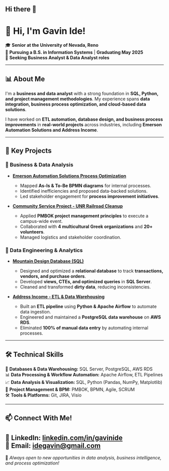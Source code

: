 ## Hi there 👋

# 👋 Hi, I'm Gavin Ide!

🎓 **Senior at the University of Nevada, Reno**  
📌 **Pursuing a B.S. in Information Systems** | **Graduating May 2025**  
🔎 **Seeking Business Analyst & Data Analyst roles**  

---

## 📊 About Me
I'm a **business and data analyst** with a strong foundation in **SQL, Python, and project management methodologies**. My experience spans **data integration, business process optimization, and cloud-based data solutions**.  

I have worked on **ETL automation, database design, and business process improvements** in **real-world projects** across industries, including **Emerson Automation Solutions and Address Income**.

---

## 🚀 Key Projects
### **📌 Business & Data Analysis**
- **[Emerson Automation Solutions Process Optimization](#)**
  - Mapped **As-Is & To-Be BPMN diagrams** for internal processes.
  - Identified inefficiencies and proposed data-backed solutions.
  - Led stakeholder engagement for **process improvement initiatives**.

- **[Community Service Project - UNR Railroad Cleanup](#)**
  - Applied **PMBOK project management principles** to execute a campus-wide event.
  - Collaborated with **4 multicultural Greek organizations** and **20+ volunteers**.
  - Managed logistics and stakeholder coordination.

### **💾 Data Engineering & Analytics**
- **[Mountain Design Database (SQL)](#)**
  - Designed and optimized a **relational database** to track **transactions, vendors, and purchase orders**.
  - Developed **views, CTEs, and optimized queries** in **SQL Server**.
  - Cleaned and transformed **dirty data**, reducing inconsistencies.

- **[Address Income - ETL & Data Warehousing](#)**
  - Built an **ETL pipeline** using **Python & Apache Airflow** to automate data ingestion.
  - Engineered and maintained a **PostgreSQL data warehouse** on **AWS RDS**.
  - Eliminated **100% of manual data entry** by automating internal processes.

---

## 🛠️ Technical Skills
💾 **Databases & Data Warehousing:** SQL Server, PostgreSQL, AWS RDS  
📊 **Data Processing & Workflow Automation:** Apache Airflow, ETL Pipelines  
📈 **Data Analysis & Visualization:** SQL, Python (Pandas, NumPy, Matplotlib)  
📌 **Project Management & BPM:** PMBOK, BPMN, Agile, SCRUM  
🛠️ **Tools & Platforms:** Git, JIRA, Visio  

---

## 📫 Connect With Me!
🔗 **LinkedIn:** [linkedin.com/in/gavinide](#)  
📩 **Email:** [idegavin@gmail.com](mailto:your.email@example.com)  
---

🚀 *Always open to new opportunities in data analysis, business intelligence, and process optimization!*  

<!--
**ide-gavin/ide-gavin** is a ✨ _special_ ✨ repository because its `README.md` (this file) appears on your GitHub profile.
-->
